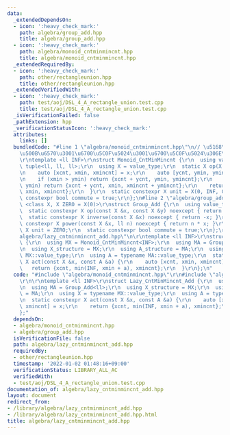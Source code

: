 ```yaml
---
data:
  _extendedDependsOn:
  - icon: ':heavy_check_mark:'
    path: algebra/group_add.hpp
    title: algebra/group_add.hpp
  - icon: ':heavy_check_mark:'
    path: algebra/monoid_cntminmincnt.hpp
    title: algebra/monoid_cntminmincnt.hpp
  _extendedRequiredBy:
  - icon: ':heavy_check_mark:'
    path: other/rectangleunion.hpp
    title: other/rectangleunion.hpp
  _extendedVerifiedWith:
  - icon: ':heavy_check_mark:'
    path: test/aoj/DSL_4_A_rectangle_union.test.cpp
    title: test/aoj/DSL_4_A_rectangle_union.test.cpp
  _isVerificationFailed: false
  _pathExtension: hpp
  _verificationStatusIcon: ':heavy_check_mark:'
  attributes:
    links: []
  bundledCode: "#line 1 \"algebra/monoid_cntminmincnt.hpp\"\n// \u5168\u4F53\u306E\
    \u500B\u6570\u3001\u6700\u5C0F\u5024\u3001\u6700\u5C0F\u5024\u306E\u500B\u6570\
    \r\ntemplate <ll INF>\r\nstruct Monoid_CntMinMincnt {\r\n  using value_type =\
    \ tuple<ll, ll, ll>;\r\n  using X = value_type;\r\n  static X op(X x, X y) {\r\
    \n    auto [xcnt, xmin, xmincnt] = x;\r\n    auto [ycnt, ymin, ymincnt] = y;\r\
    \n    if (xmin > ymin) return {xcnt + ycnt, ymin, ymincnt};\r\n    if (xmin ==\
    \ ymin) return {xcnt + ycnt, xmin, xmincnt + ymincnt};\r\n    return {xcnt + ycnt,\
    \ xmin, xmincnt};\r\n  }\r\n  static constexpr X unit = X(0, INF, 0);\r\n  static\
    \ constexpr bool commute = true;\r\n};\n#line 2 \"algebra/group_add.hpp\"\ntemplate\
    \ <class X, X ZERO = X(0)>\r\nstruct Group_Add {\r\n  using value_type = X;\r\n\
    \  static constexpr X op(const X &x, const X &y) noexcept { return x + y; }\r\n\
    \  static constexpr X inverse(const X &x) noexcept { return -x; }\r\n  static\
    \ constexpr X power(const X &x, ll n) noexcept { return n * x; }\r\n  static constexpr\
    \ X unit = ZERO;\r\n  static constexpr bool commute = true;\r\n};\r\n#line 3 \"\
    algebra/lazy_cntminmincnt_add.hpp\"\n\r\ntemplate <ll INF>\r\nstruct Lazy_CntMinMincnt_Add\
    \ {\r\n  using MX = Monoid_CntMinMincnt<INF>;\r\n  using MA = Group_Add<ll>;\r\
    \n  using X_structure = MX;\r\n  using A_structure = MA;\r\n  using X = typename\
    \ MX::value_type;\r\n  using A = typename MA::value_type;\r\n  static constexpr\
    \ X act(const X &x, const A &a) {\r\n    auto [xcnt, xmin, xmincnt] = x;\r\n \
    \   return {xcnt, min(INF, xmin + a), xmincnt};\r\n  }\r\n};\n"
  code: "#include \"algebra/monoid_cntminmincnt.hpp\"\r\n#include \"algebra/group_add.hpp\"\
    \r\n\r\ntemplate <ll INF>\r\nstruct Lazy_CntMinMincnt_Add {\r\n  using MX = Monoid_CntMinMincnt<INF>;\r\
    \n  using MA = Group_Add<ll>;\r\n  using X_structure = MX;\r\n  using A_structure\
    \ = MA;\r\n  using X = typename MX::value_type;\r\n  using A = typename MA::value_type;\r\
    \n  static constexpr X act(const X &x, const A &a) {\r\n    auto [xcnt, xmin,\
    \ xmincnt] = x;\r\n    return {xcnt, min(INF, xmin + a), xmincnt};\r\n  }\r\n\
    };"
  dependsOn:
  - algebra/monoid_cntminmincnt.hpp
  - algebra/group_add.hpp
  isVerificationFile: false
  path: algebra/lazy_cntminmincnt_add.hpp
  requiredBy:
  - other/rectangleunion.hpp
  timestamp: '2022-01-02 01:48:16+09:00'
  verificationStatus: LIBRARY_ALL_AC
  verifiedWith:
  - test/aoj/DSL_4_A_rectangle_union.test.cpp
documentation_of: algebra/lazy_cntminmincnt_add.hpp
layout: document
redirect_from:
- /library/algebra/lazy_cntminmincnt_add.hpp
- /library/algebra/lazy_cntminmincnt_add.hpp.html
title: algebra/lazy_cntminmincnt_add.hpp
---
```

